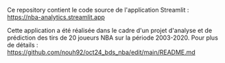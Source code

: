 Ce repository contient le code source de l'application Streamlit : https://nba-analytics.streamlit.app

Cette application a été réalisée dans le cadre d'un projet d'analyse et de prédiction des tirs de 20 joueurs NBA sur la période 2003-2020. Pour plus de détails : https://github.com/nouh92/oct24_bds_nba/edit/main/README.md
